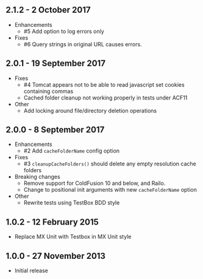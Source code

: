 ## 2.1.2 - 2 October 2017
- Enhancements
	- \#5 Add option to log errors only
- Fixes
	- \#6 Query strings in original URL causes errors.

## 2.0.1 - 19 September 2017
- Fixes
	- \#4 Tomcat appears not to be able to read javascript set cookies containing commas
	- Cached folder cleanup not working properly in tests under ACF11
- Other
	- Add locking around file/directory deletion operations

## 2.0.0 - 8 September 2017
- Enhancements
	- \#2 Add `cacheFolderName` config option
- Fixes
	- \#3 `cleanupCacheFolders()` should delete any empty resolution cache folders
- Breaking changes
	- Remove support for ColdFusion 10 and below, and Railo.
	- Change to positional init arguments with new `cacheFolderName` option
- Other
	- Rewrite tests using TestBox BDD style

## 1.0.2 - 12 February 2015
- Replace MX Unit with Testbox in MX Unit style

## 1.0.0 - 27 November 2013
- Initial release